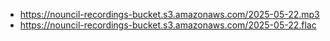 - https://nouncil-recordings-bucket.s3.amazonaws.com/2025-05-22.mp3
- https://nouncil-recordings-bucket.s3.amazonaws.com/2025-05-22.flac

